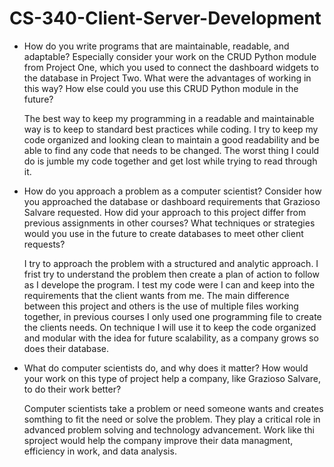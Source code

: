 # CS-340-Client-Server-Development

- How do you write programs that are maintainable, readable, and adaptable? Especially consider your work on the CRUD Python module from Project One, which you used to connect the dashboard widgets to the database in Project Two. What were the advantages of working in this way? How else could you use this CRUD Python module in the future?

  The best way to keep my programming in a readable and maintainable way is to keep to standard best practices while coding. I try to keep my code organized and looking clean to maintain a good readability and be able to find any code that needs to be changed. The worst thing I could do is jumble my code together and get lost while trying to read through it.

- How do you approach a problem as a computer scientist? Consider how you approached the database or dashboard requirements that Grazioso Salvare requested. How did your approach to this project differ from previous assignments in other courses? What techniques or strategies would you use in the future to create databases to meet other client requests?

  I try to approach the problem with a structured and analytic approach. I frist try to understand the problem then create a plan of action to follow as I develope the program. I test my code were I can and keep into the requirements that the client wants from me. The main difference between this project and others is the use of multiple files working together, in previous courses I only used one programming file to create the clients needs. On technique I will use it to keep the code organized and modular with the idea for future scalability, as a company grows so does their database.

- What do computer scientists do, and why does it matter? How would your work on this type of project help a company, like Grazioso Salvare, to do their work better?

  Computer scientists take a problem or need someone wants and creates somthing to fit the need or solve the problem. They play a critical role in advanced problem solving and technology advancement. Work like thi sproject would help the company improve their data managment, efficiency in work, and data analysis.
